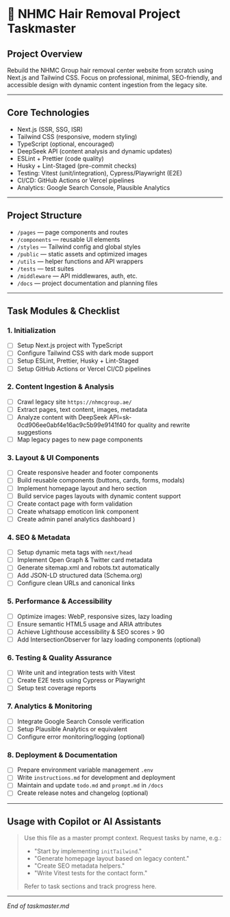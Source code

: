 # 🧠 NHMC Hair Removal Project Taskmaster

## Project Overview
Rebuild the NHMC Group hair removal center website from scratch using Next.js and Tailwind CSS. Focus on professional, minimal, SEO-friendly, and accessible design with dynamic content ingestion from the legacy site.

---

## Core Technologies
- Next.js (SSR, SSG, ISR)
- Tailwind CSS (responsive, modern styling)
- TypeScript (optional, encouraged)
- DeepSeek API (content analysis and dynamic updates)
- ESLint + Prettier (code quality)
- Husky + Lint-Staged (pre-commit checks)
- Testing: Vitest (unit/integration), Cypress/Playwright (E2E)
- CI/CD: GitHub Actions or Vercel pipelines
- Analytics: Google Search Console, Plausible Analytics

---

## Project Structure
- `/pages` — page components and routes
- `/components` — reusable UI elements
- `/styles` — Tailwind config and global styles
- `/public` — static assets and optimized images
- `/utils` — helper functions and API wrappers
- `/tests` — test suites
- `/middleware` — API middlewares, auth, etc.
- `/docs` — project documentation and planning files

---

## Task Modules & Checklist

### 1. Initialization
- [ ] Setup Next.js project with TypeScript
- [ ] Configure Tailwind CSS with dark mode support
- [ ] Setup ESLint, Prettier, Husky + Lint-Staged
- [ ] Setup GitHub Actions or Vercel CI/CD pipelines

### 2. Content Ingestion & Analysis
- [ ] Crawl legacy site `https://nhmcgroup.ae/`
- [ ] Extract pages, text content, images, metadata
- [ ] Analyze content with DeepSeek API=sk-0cd906ee0abf4e16ac9c5b99e9141f40 for quality and rewrite suggestions
- [ ] Map legacy pages to new page components

### 3. Layout & UI Components
- [ ] Create responsive header and footer components
- [ ] Build reusable components (buttons, cards, forms, modals)
- [ ] Implement homepage layout and hero section
- [ ] Build service pages layouts with dynamic content support
- [ ] Create contact page with form validation
- [ ] Create whatsapp emoticon link component
- [ ] Create admin panel analytics dashboard )

### 4. SEO & Metadata
- [ ] Setup dynamic meta tags with `next/head`
- [ ] Implement Open Graph & Twitter card metadata
- [ ] Generate sitemap.xml and robots.txt automatically
- [ ] Add JSON-LD structured data (Schema.org)
- [ ] Configure clean URLs and canonical links

### 5. Performance & Accessibility
- [ ] Optimize images: WebP, responsive sizes, lazy loading
- [ ] Ensure semantic HTML5 usage and ARIA attributes
- [ ] Achieve Lighthouse accessibility & SEO scores > 90
- [ ] Add IntersectionObserver for lazy loading components (optional)

### 6. Testing & Quality Assurance
- [ ] Write unit and integration tests with Vitest
- [ ] Create E2E tests using Cypress or Playwright
- [ ] Setup test coverage reports

### 7. Analytics & Monitoring
- [ ] Integrate Google Search Console verification
- [ ] Setup Plausible Analytics or equivalent
- [ ] Configure error monitoring/logging (optional)

### 8. Deployment & Documentation
- [ ] Prepare environment variable management `.env`
- [ ] Write `instructions.md` for development and deployment
- [ ] Maintain and update `todo.md` and `prompt.md` in `/docs`
- [ ] Create release notes and changelog (optional)

---

## Usage with Copilot or AI Assistants
> Use this file as a master prompt context. Request tasks by name, e.g.:
> - "Start by implementing `initTailwind`."
> - "Generate homepage layout based on legacy content."
> - "Create SEO metadata helpers."
> - "Write Vitest tests for the contact form."
>
> Refer to task sections and track progress here.

---

*End of taskmaster.md*
